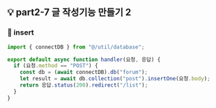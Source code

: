 ## 💡 part2-7 글 작성기능 만들기 2

### 🔹 insert

```javascript
import { connectDB } from "@/util/database";

export default async function handler(요청, 응답) {
  if (요청.method == "POST") {
    const db = (await connectDB).db("forum");
    let result = await db.collection("post").insertOne(요청.body);
    return 응답.status(200).redirect("/list");
  }
}
```
